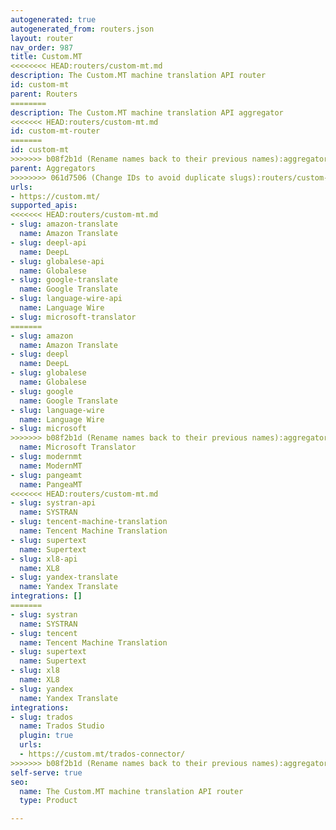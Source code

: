 ```yaml
---
autogenerated: true
autogenerated_from: routers.json
layout: router
nav_order: 987
title: Custom.MT
<<<<<<<< HEAD:routers/custom-mt.md
description: The Custom.MT machine translation API router
id: custom-mt
parent: Routers
========
description: The Custom.MT machine translation API aggregator
<<<<<<< HEAD:routers/custom-mt.md
id: custom-mt-router
=======
id: custom-mt
>>>>>>> b08f2b1d (Rename names back to their previous names):aggregators/custom-mt.md
parent: Aggregators
>>>>>>>> 061d7506 (Change IDs to avoid duplicate slugs):routers/custom-mt-router.md
urls:
- https://custom.mt/
supported_apis:
<<<<<<< HEAD:routers/custom-mt.md
- slug: amazon-translate
  name: Amazon Translate
- slug: deepl-api
  name: DeepL
- slug: globalese-api
  name: Globalese
- slug: google-translate
  name: Google Translate
- slug: language-wire-api
  name: Language Wire
- slug: microsoft-translator
=======
- slug: amazon
  name: Amazon Translate
- slug: deepl
  name: DeepL
- slug: globalese
  name: Globalese
- slug: google
  name: Google Translate
- slug: language-wire
  name: Language Wire
- slug: microsoft
>>>>>>> b08f2b1d (Rename names back to their previous names):aggregators/custom-mt.md
  name: Microsoft Translator
- slug: modernmt
  name: ModernMT
- slug: pangeamt
  name: PangeaMT
<<<<<<< HEAD:routers/custom-mt.md
- slug: systran-api
  name: SYSTRAN
- slug: tencent-machine-translation
  name: Tencent Machine Translation
- slug: supertext
  name: Supertext
- slug: xl8-api
  name: XL8
- slug: yandex-translate
  name: Yandex Translate
integrations: []
=======
- slug: systran
  name: SYSTRAN
- slug: tencent
  name: Tencent Machine Translation
- slug: supertext
  name: Supertext
- slug: xl8
  name: XL8
- slug: yandex
  name: Yandex Translate
integrations:
- slug: trados
  name: Trados Studio
  plugin: true
  urls:
  - https://custom.mt/trados-connector/
>>>>>>> b08f2b1d (Rename names back to their previous names):aggregators/custom-mt.md
self-serve: true
seo:
  name: The Custom.MT machine translation API router
  type: Product

---
```


